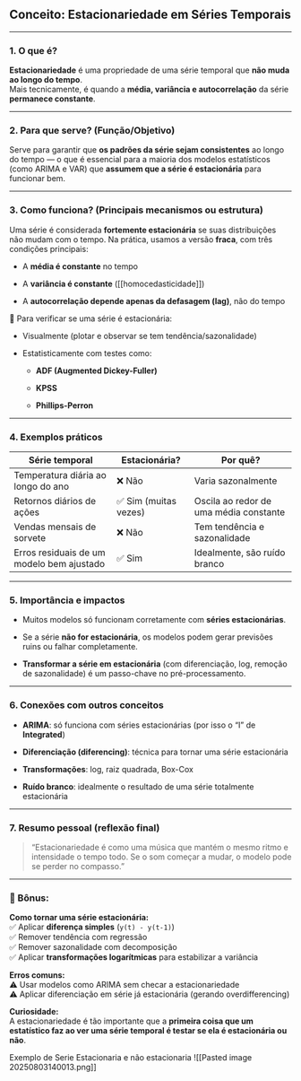 ## Conceito: **Estacionariedade em Séries Temporais**

---

### 1. **O que é?**

**Estacionariedade** é uma propriedade de uma série temporal que **não muda ao longo do tempo**.  
Mais tecnicamente, é quando a **média, variância e autocorrelação** da série **permanece constante**.

---

### 2. **Para que serve? (Função/Objetivo)**

Serve para garantir que **os padrões da série sejam consistentes** ao longo do tempo — o que é essencial para a maioria dos modelos estatísticos (como ARIMA e VAR) que **assumem que a série é estacionária** para funcionar bem.

---

### 3. **Como funciona? (Principais mecanismos ou estrutura)**

Uma série é considerada **fortemente estacionária** se suas distribuições não mudam com o tempo. Na prática, usamos a versão **fraca**, com três condições principais:

- A **média é constante** no tempo
    
- A **variância é constante** ([[homocedasticidade]])
    
- A **autocorrelação depende apenas da defasagem (lag)**, não do tempo
    

📌 Para verificar se uma série é estacionária:

- Visualmente (plotar e observar se tem tendência/sazonalidade)
    
- Estatisticamente com testes como:
    
    - **ADF (Augmented Dickey-Fuller)**
        
    - **KPSS**
        
    - **Phillips-Perron**
        

---

### 4. **Exemplos práticos**

| Série temporal                            | Estacionária?        | Por quê?                               |
| ----------------------------------------- | -------------------- | -------------------------------------- |
| Temperatura diária ao longo do ano        | ❌ Não                | Varia sazonalmente                     |
| Retornos diários de ações                 | ✅ Sim (muitas vezes) | Oscila ao redor de uma média constante |
| Vendas mensais de sorvete                 | ❌ Não                | Tem tendência e sazonalidade           |
| Erros residuais de um modelo bem ajustado | ✅ Sim                | Idealmente, são ruído branco           |

---

### 5. **Importância e impactos**

- Muitos modelos só funcionam corretamente com **séries estacionárias**.
    
- Se a série **não for estacionária**, os modelos podem gerar previsões ruins ou falhar completamente.
    
- **Transformar a série em estacionária** (com diferenciação, log, remoção de sazonalidade) é um passo-chave no pré-processamento.
    

---

### 6. **Conexões com outros conceitos**

- **ARIMA**: só funciona com séries estacionárias (por isso o “I” de **Integrated**)
    
- **Diferenciação (diferencing)**: técnica para tornar uma série estacionária
    
- **Transformações**: log, raiz quadrada, Box-Cox
    
- **Ruído branco**: idealmente o resultado de uma série totalmente estacionária
    

---

### 7. **Resumo pessoal (reflexão final)**

> “Estacionariedade é como uma música que mantém o mesmo ritmo e intensidade o tempo todo. Se o som começar a mudar, o modelo pode se perder no compasso.”

---

### 🧠 Bônus:

**Como tornar uma série estacionária:**  
✅ Aplicar **diferença simples** (`y(t) - y(t-1)`)  
✅ Remover tendência com regressão  
✅ Remover sazonalidade com decomposição  
✅ Aplicar **transformações logarítmicas** para estabilizar a variância

**Erros comuns:**  
⚠️ Usar modelos como ARIMA sem checar a estacionariedade  
⚠️ Aplicar diferenciação em série já estacionária (gerando overdifferencing)

**Curiosidade:**  
A estacionariedade é tão importante que a **primeira coisa que um estatístico faz ao ver uma série temporal é testar se ela é estacionária ou não**.



Exemplo de Serie Estacionaria e não estacionaria
![[Pasted image 20250803140013.png]]
